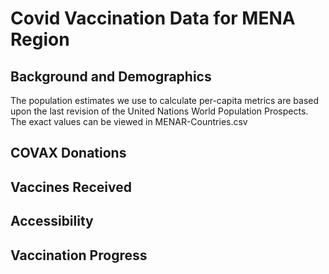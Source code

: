 # Covid Vaccination Data for MENA Region

## Background and Demographics
The population estimates we use to calculate per-capita metrics are based upon the last revision of the United Nations World Population Prospects. The exact values can be viewed in MENAR-Countries.csv

## COVAX Donations

## Vaccines Received

## Accessibility

## Vaccination Progress
